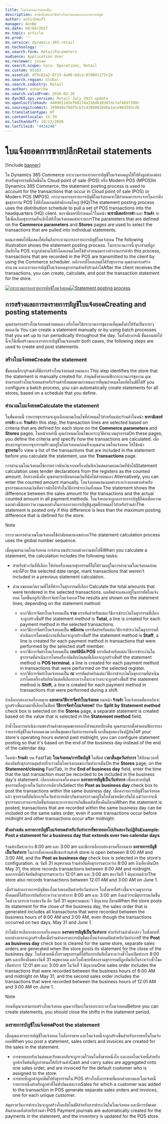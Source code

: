 ```yaml
---
title: ใบแจ้งยอดการขายปลีก
description: หัวข้อนี้อธิบายวิธีสร้างใบแจ้งยอดและลงรายการบัญชี
author: ashishmsft
manager: AnnBe
ms.date: 04/04/2017
ms.topic: article
ms.prod: ''
ms.service: dynamics-365-retail
ms.technology: ''
ms.search.form: RetailParameters
audience: Application User
ms.reviewer: josaw
ms.search.scope: Core, Operations, Retail
ms.custom: 85183
ms.assetid: df9c62a2-6f13-4a08-bdca-07d041172c1b
ms.search.region: Global
ms.search.industry: Retail
ms.author: asharchw
ms.search.validFrom: 2016-02-28
ms.dyn365.ops.version: Retail July 2017 update
ms.openlocfilehash: 4409811d2ef60174a316db10307dc7af4697398c
ms.sourcegitcommit: 199848e78df5cb7c439b001bdbe1ece963593cdb
ms.translationtype: HT
ms.contentlocale: th-TH
ms.lasthandoff: 10/13/2020
ms.locfileid: "4416248"
---
```

# <a name="retail-statements"></a><span data-ttu-id="a7e5a-103">ใบแจ้งยอดการขายปลีก</span><span class="sxs-lookup"><span data-stu-id="a7e5a-103">Retail statements</span></span>

[!include [banner](includes/banner.md)]

<span data-ttu-id="a7e5a-104">ใน Dynamics 365 Commerce กระบวนการลงรายการบัญชีใบแจ้งยอดถูกใช้ไปยังลูกค้าองค์กรสำหรับธุรกรรมที่เกิดขึ้นใน Cloud point of sale (POS) หรือ Modern POS (MPOS)</span><span class="sxs-lookup"><span data-stu-id="a7e5a-104">In Dynamics 365 Commerce, the statement posting process is used to account for the transactions that occur in Cloud point of sale (POS) or Modern POS (MPOS).</span></span> <span data-ttu-id="a7e5a-105">กระบวนการลงรายการบัญชีใบแจ้งยอดจะใช้กำหนดการกระจายในการดึงชุดธุรกรรม POS ไปยังไคลเอนต์สำนักงานใหญ่ (HQ)</span><span class="sxs-lookup"><span data-stu-id="a7e5a-105">The statement posting process uses the distribution schedule to pull a set of POS transactions into the headquarters (HQ) client.</span></span> <span data-ttu-id="a7e5a-106">พารามิเตอร์ที่กำหนดไว้ในหน้า **พารามิเตอร์การค้า** และ **ร้านค้า** จะใช้เพื่อเลือกธุรกรรมที่จะดึงไปยังใบแจ้งยอดแต่ละรายการ</span><span class="sxs-lookup"><span data-stu-id="a7e5a-106">The parameters that are defined on the **Commerce parameters** and **Stores** pages are used to select the transactions that are pulled into individual statements.</span></span>

<span data-ttu-id="a7e5a-107">แผนภาพต่อไปนี้แสดงให้เห็นถึงกระบวนการลงรายการบัญชีใบแจ้งยอด </span><span class="sxs-lookup"><span data-stu-id="a7e5a-107">The following illustration shows the statement posting process.</span></span> <span data-ttu-id="a7e5a-108">ในกระบวนการนี้ ธุรกรรมที่ถูกบันทึกใน POS จะถูกส่งผ่านไปยังไคลเอนต์โดยใช้ตัวกำหนดตารางทำงานการค้า</span><span class="sxs-lookup"><span data-stu-id="a7e5a-108">In this process, transactions that are recorded in the POS are transmitted to the client by using the Commerce scheduler.</span></span> <span data-ttu-id="a7e5a-109">หลังจากที่ไคลเอนต์ได้รับธุรกรรม คุณสามารถสร้าง คำนวณ และลงรายการบัญชีใบแจ้งยอดธุรกรรมสำหรับร้านค้าได้</span><span class="sxs-lookup"><span data-stu-id="a7e5a-109">After the client receives the transactions, you can create, calculate, and post the transaction statement for the store.</span></span>

<span data-ttu-id="a7e5a-110">[![กระบวนการลงรายการบัญชีใบแจ้งยอด](./media/retail-statements.png)](./media/retail-statements.png)</span><span class="sxs-lookup"><span data-stu-id="a7e5a-110">[![Statement posting process](./media/retail-statements.png)](./media/retail-statements.png)</span></span>

## <a name="creating-and-posting-statements"></a><span data-ttu-id="a7e5a-111">การสร้างและการลงรายการบัญชีใบแจ้งยอด</span><span class="sxs-lookup"><span data-stu-id="a7e5a-111">Creating and posting statements</span></span>

<span data-ttu-id="a7e5a-112">คุณสามารถสร้างใบแจ้งยอดด้วยตนเอง หรือโดยใช้กระบวนการชุดงานที่คุณตั้งค่าให้รันเป็นระยะๆ ตลอดวัน </span><span class="sxs-lookup"><span data-stu-id="a7e5a-112">You can create a statement manually or by using batch processes that you set up to run periodically throughout the day.</span></span> <span data-ttu-id="a7e5a-113">ในทั้งสองกรณี ขั้นตอนต่อไปนี้จะใช้เพื่อสร้างและลงรายการบัญชีใบแจ้งยอด</span><span class="sxs-lookup"><span data-stu-id="a7e5a-113">In both cases, the following steps are used to create and post statements.</span></span>

### <a name="create-the-statement"></a><span data-ttu-id="a7e5a-114">สร้างใบแจ้งยอด</span><span class="sxs-lookup"><span data-stu-id="a7e5a-114">Create the statement</span></span>

<span data-ttu-id="a7e5a-115">ขั้นตอนนี้ระบุร้านค้าที่มีการสร้างใบแจ้งยอดด้วยตนเอง </span><span class="sxs-lookup"><span data-stu-id="a7e5a-115">This step identifies the store that the statement is manually created for.</span></span> <span data-ttu-id="a7e5a-116">ถ้าคุณตั้งค่าคอนฟิกกระบวนการชุดงาน คุณสามารถสร้างใบแจ้งยอดสำหรับร้านค้าทั้งหมดตามกำหนดการที่คุณกำหนดโดยอัตโนมัติได้</span><span class="sxs-lookup"><span data-stu-id="a7e5a-116">If you configure a batch process, you can automatically create statements for all stores, based on a schedule that you define.</span></span>

### <a name="calculate-the-statement"></a><span data-ttu-id="a7e5a-117">คำนวณใบแจ้งยอด</span><span class="sxs-lookup"><span data-stu-id="a7e5a-117">Calculate the statement</span></span>

<span data-ttu-id="a7e5a-118">ในขั้นตอนนี้ รายการธุรกรรมจะถูกเลือกตามเงื่อนไขที่กำหนดไว้สำหรับแต่ละร้านค้าในหน้า **พารามิเตอร์การค้า** และ **ร้านค้า**</span><span class="sxs-lookup"><span data-stu-id="a7e5a-118">In this step, the transaction lines are selected based on criteria that are defined for each store on the **Commerce parameters** and **Stores** pages.</span></span> <span data-ttu-id="a7e5a-119">ในหน้าเหล่านี้ คุณกำหนดเงื่อนไขและระบุวิธีคำนวณธุรกรรม</span><span class="sxs-lookup"><span data-stu-id="a7e5a-119">On these pages, you define the criteria and specify how the transactions are calculated.</span></span> <span data-ttu-id="a7e5a-120">เมื่อต้องการดูรายการธุรกรรมที่รวมอยู่ในใบแจ้งยอดก่อนที่จะคุณคำนวณใบแจ้งยอด ให้ใช้หน้า **ธุรกรรม**</span><span class="sxs-lookup"><span data-stu-id="a7e5a-120">To view a list of the transactions that are included in the statement before you calculate the statement, use the **Transactions** page.</span></span>

<span data-ttu-id="a7e5a-121">การคำนวณใบแจ้งยอดใช้การตรวจนับเงินจากเครื่องบันทึกเงินสดตามยอดเงินที่นับได้</span><span class="sxs-lookup"><span data-stu-id="a7e5a-121">Statement calculation uses tender declarations from the registers as the counted amount.</span></span> <span data-ttu-id="a7e5a-122">อีกทางหนึ่งคือ คุณสามารถป้อนยอดเงินที่นับได้ด้วยตนเอง </span><span class="sxs-lookup"><span data-stu-id="a7e5a-122">Alternatively, you can enter the counted amount manually.</span></span> <span data-ttu-id="a7e5a-123">ใบแจ้งยอดแสดงผลต่างระหว่างยอดขายสำหรับธุรกรรมและยอดเงินที่ตรวจนับได้จริงในวิธีการชำระเงินทั้งหมด </span><span class="sxs-lookup"><span data-stu-id="a7e5a-123">The statement shows the difference between the sales amount for the transactions and the actual counted amount in all payment methods.</span></span> <span data-ttu-id="a7e5a-124">ใบแจ้งยอดจะถูกลงรายการบัญชีก็ต่อเมื่อความแตกต่างนี้น้อยกว่าความแตกต่างในการลงรายการบัญชีสูงสุดที่กำหนดไว้สำหรับร้านค้า</span><span class="sxs-lookup"><span data-stu-id="a7e5a-124">The statement is posted only if this difference is less than the maximum posting difference that is defined for the store.</span></span>

> [!NOTE]
> <span data-ttu-id="a7e5a-125">กระบวนการคำนวณใบแจ้งยอดใช้ลำดับหมายเลขสากล</span><span class="sxs-lookup"><span data-stu-id="a7e5a-125">The statement calculation process uses the global number sequence.</span></span>

<span data-ttu-id="a7e5a-126">เมื่อคุณคำนวณใบแจ้งยอด การคำนวณประกอบด้วยงานต่อไปนี้</span><span class="sxs-lookup"><span data-stu-id="a7e5a-126">When you calculate a statement, the calculation includes the following tasks:</span></span>

- <span data-ttu-id="a7e5a-127">สำหรับช่วงวันที่ที่เลือก ให้ทำเครื่องหมายธุรกรรมที่ไม่ได้รวมอยู่ในการคำนวณใบแจ้งยอดก่อนหน้านี้</span><span class="sxs-lookup"><span data-stu-id="a7e5a-127">For the selected date range, mark transactions that weren't included in a previous statement calculation.</span></span>
- <span data-ttu-id="a7e5a-128">คำนวณยอดเงินรวมที่ได้ที่ชำระในธุรกรรมที่เลือก </span><span class="sxs-lookup"><span data-stu-id="a7e5a-128">Calculate the total amounts that were tendered in the selected transactions.</span></span> <span data-ttu-id="a7e5a-129">ผลลัพธ์จะแสดงอยู่ในบรรทัดใบแจ้งยอด โดยขึ้นอยู่กับวิธีการจัดทำใบแจ้งยอด</span><span class="sxs-lookup"><span data-stu-id="a7e5a-129">The results are shown on the statement lines, depending on the statement method:</span></span>

    - <span data-ttu-id="a7e5a-130">หากวิธีการจัดทำใบแจ้งยอดเป็น **รวม** บรรทัดสำหรับแต่ละวิธีการชำระเงินในธุรกรรมที่เลือกจะถูกสร้างขึ้น</span><span class="sxs-lookup"><span data-stu-id="a7e5a-130">If the statement method is **Total**, a line is created for each payment method in the selected transactions.</span></span>
    - <span data-ttu-id="a7e5a-131">หากวิธีการจัดทำใบแจ้งยอดเป็น **พนักงาน** บรรทัดสำหรับแต่ละวิธีการชำระเงินในธุรกรรมที่ดำเนินการโดยพนักงานที่เลือกจะถูกสร้างขึ้น</span><span class="sxs-lookup"><span data-stu-id="a7e5a-131">If the statement method is **Staff**, a line is created for each payment method in transactions that were performed by the selected staff member.</span></span>
    - <span data-ttu-id="a7e5a-132">หากวิธีการจัดทำใบแจ้งยอดเป็น **เทอร์มินัล POS** บรรทัดสำหรับแต่ละวิธีการชำระเงินในธุรกรรมที่ดำเนินการโดยเครื่องบันทึกเงินสดที่เลือกจะถูกสร้างขึ้น</span><span class="sxs-lookup"><span data-stu-id="a7e5a-132">If the statement method is **POS terminal**, a line is created for each payment method in transactions that were performed on the selected register.</span></span>
    - <span data-ttu-id="a7e5a-133">หากวิธีการจัดทำใบแจ้งยอดเป็น **กะ** บรรทัดสำหรับแต่ละวิธีการชำระเงินในธุรกรรมที่ดำเนินการโดยเครื่องบันทึกเงินสดที่เลือกระหว่างในระหว่างกะจะถูกสร้างขึ้น</span><span class="sxs-lookup"><span data-stu-id="a7e5a-133">If the statement method is **Shift**, a line is created for each payment method in transactions that were performed during a shift.</span></span>

<span data-ttu-id="a7e5a-134">ถ้าเลือกกล่องกาเครื่องหมาย **แยกตามวิธีการจัดทำใบแจ้งยอด** บนหน้า **ร้านค้า** ใบแจ้งยอดที่แยกกันจะถูกสร้างขึ้นตามค่าที่เลือกในฟิลด์ **วิธีการจัดทำใบแจ้งยอด**</span><span class="sxs-lookup"><span data-stu-id="a7e5a-134">If the **Split by Statement method** check box is selected on the **Stores** page, a separate statement is created based on the value that is selected in the **Statement method** field.</span></span>

<span data-ttu-id="a7e5a-135">ถ้าชั่วโมงการดำเนินงานของร้านค้าของคุณขยายออกไปจนเลยเที่ยงคืน คุณสามารถตั้งค่าคอนฟิกการลงรายการบัญชีใบแจ้งยอดตามเวลาสิ้นสุดของวันทำการแทนที่เวลาสิ้นสุดของวันปฏิทินได้</span><span class="sxs-lookup"><span data-stu-id="a7e5a-135">If your store's operating hours extend past midnight, you can configure statement posting so that it's based on the end of the business day instead of the end of the calendar day.</span></span>

<span data-ttu-id="a7e5a-136">ในหน้า **ร้านค้า** บน FastTab **ใบแจ้งยอด/การปิดบัญชี** ในฟิลด์ **เวลาสิ้นสุดวันทำการ** ให้ป้อนเวลาที่ต้องบันทึกธุรกรรมสุดท้ายที่จะรวมในใบแจ้งยอดของวันทำการนั้น</span><span class="sxs-lookup"><span data-stu-id="a7e5a-136">On the **Stores** page, on the **Statement/closing** FastTab, in the **End of business day** field, enter the time that the last transaction must be recorded to be included in the business day's statement.</span></span> <span data-ttu-id="a7e5a-137">เลือกกล่องกาเครื่องหมาย **ลงรายการบัญชีเป็นวันทำการ** เพื่อลงรายบัญชีธุรกรรมที่อยู่ภายในวันทำการเดียวกัน</span><span class="sxs-lookup"><span data-stu-id="a7e5a-137">Select the **Post as business day** check box to post the transactions within the same business day.</span></span> <span data-ttu-id="a7e5a-138">เมื่อลงรายการบัญชีใบแจ้งยอดแล้ว ธุรกรรมที่บันทึกภายในวันทำการเดียวกันสามารถรวมอยู่ในใบสั่งขายเดียวกันได้ แม้ว่าอาจจะมีธุรกรรมบางรายการเกิดขึ้นก่อนและบางรายการเกิดขึ้นหลังเที่ยงคืนก็ตาม</span><span class="sxs-lookup"><span data-stu-id="a7e5a-138">When the statement is posted, transactions that are recorded within the same business day can be included on the same sales order, even if some transactions occur before midnight and other transactions occur after midnight.</span></span>

#### <a name="example-post-a-statement-for-a-business-day-that-extends-over-two-calendar-days"></a><span data-ttu-id="a7e5a-139">ตัวอย่างเช่น ลงรายการบัญชีใบแจ้งยอดสำหรับวันทำการที่ขยายออกไปเกินสองวันปฏิทิน</span><span class="sxs-lookup"><span data-stu-id="a7e5a-139">Example: Post a statement for a business day that extends over two calendar days</span></span>

<span data-ttu-id="a7e5a-140">ร้านค้าเปิดระหว่าง 8:00 am และ 3:00 am และมีการเลือกกล่องกาเครื่องหมาย **ลงรายการบัญชีเป็นวันทำการ** ในการตั้งค่าคอนฟิกของร้านค้า</span><span class="sxs-lookup"><span data-stu-id="a7e5a-140">A store is open between 8:00 AM and 3:00 AM, and the **Post as business day** check box is selected in the store's configuration.</span></span> <span data-ttu-id="a7e5a-141">ณ วันที่ 31 พฤษภาคม ร้านค้าบันทึกธุรกรรมระหว่าง 8:00 am ถึงเที่ยงคืน</span><span class="sxs-lookup"><span data-stu-id="a7e5a-141">On May 31, the store records transactions between 8:00 AM and midnight.</span></span> <span data-ttu-id="a7e5a-142">นอกจากนี้ยังจัดบันทึกธุรกรรมระหว่าง 12:01 am และ 3:00 am ของวันที่ 1 มิถุนายนด้วย</span><span class="sxs-lookup"><span data-stu-id="a7e5a-142">The store also records transactions between 12:01 AM and 3:00 AM on June 1.</span></span>

<span data-ttu-id="a7e5a-143">เมื่อร้านค้าลงรายการบัญชีของใบแจ้งยอดปิดสำหรับวันทำการ ใบสั่งขายที่สร้างขึ้นจะรวมธุรกรรมทั้งหมดที่ได้รับการบันทึกระหว่างเวลาทำการ 8:00 am และ 3:00 am ถึงแม้ว่าจะมีธุรกรรมเกิดขึ้นในช่วงเวลาระหว่างสองวัน คือ วันที่ 31 พฤษภาคมและ 1 มิถุนายน ก็ตาม</span><span class="sxs-lookup"><span data-stu-id="a7e5a-143">When the store posts its statement for the close of the business day, the sales order that is generated includes all transactions that were recorded between the business hours of 8:00 AM and 3:00 AM, even though the transactions occurred on two days, May 31 and June 1.</span></span>

<span data-ttu-id="a7e5a-144">ถ้าไม่มีการเลือกกล่องกาเครื่องหมาย **ลงรายการบัญชีเป็นวันทำการ** สำหรับร้านค้าดังกล่าว ใบสั่งขายที่แยกต่างหากจะถูกสร้างขึ้นเมื่อร้านค้าลงรายการบัญชีของใบแจ้งยอดปิดสำหรับวันทำการ</span><span class="sxs-lookup"><span data-stu-id="a7e5a-144">If the **Post as business day** check box is cleared for the same store, separate sales orders are generated when the store posts its statement for the close of the business day.</span></span> <span data-ttu-id="a7e5a-145">ใบสั่งขายหนึ่งใบรวมธุรกรรมที่ได้รับการบันทึกในระหว่างชั่วโมงเปิดทำการ 8:00 am และเที่ยงคืนของวันที่ 31 พฤษภาคม และใบสั่งขายที่สองรวมธุรกรรมที่ถูกบันทึกในระหว่างชั่วโมงเปิดทำการ 12:01 am และ 3:00 am ในวันที่ 1 มิถุนายน</span><span class="sxs-lookup"><span data-stu-id="a7e5a-145">One sales order includes the transactions that were recorded between the business hours of 8:00 AM and midnight on May 31, and the second sales order includes the transactions that were recorded between the business hours of 12:01 AM and 3:00 AM on June 1.</span></span>

> [!NOTE]
> <span data-ttu-id="a7e5a-146">ก่อนที่คุณจะสามารถสร้างใบแจ้งยอด คุณควรปิดกะในรอบระยะเวลาใบแจ้งยอด</span><span class="sxs-lookup"><span data-stu-id="a7e5a-146">Before you can create statements, you should close the shifts in the statement period.</span></span>

### <a name="post-the-statement"></a><span data-ttu-id="a7e5a-147">ลงรายการบัญชีใบแจ้งยอด</span><span class="sxs-lookup"><span data-stu-id="a7e5a-147">Post the statement</span></span>

<span data-ttu-id="a7e5a-148">เมื่อคุณลงรายการบัญชีใบแจ้งยอด ใบสั่งการขาย และใบแจ้งหนี้จะถูกสร้างขึ้นสำหรับการขายในใบแจ้งยอด</span><span class="sxs-lookup"><span data-stu-id="a7e5a-148">When you post a statement, sales orders and invoices are created for the sales in the statement.</span></span>

- <span data-ttu-id="a7e5a-149">การขายแบบรับเงินสดและรับของกลับจะถูกรวมไว้บนใบสั่งขายหนึ่งใบ และออกใบแจ้งหนี้สำหรับลูกค้าเริ่มต้นที่ถูกกำหนดให้กับร้านค้า</span><span class="sxs-lookup"><span data-stu-id="a7e5a-149">Cash and carry sales are aggregated onto one sales order, and are invoiced for the default customer who is assigned to the store.</span></span>
- <span data-ttu-id="a7e5a-150">การขายซึ่งลูกค้าถูกเพิ่มไปยังธุรกรรมใน POS สร้างใบสั่งการขายที่แยกต่างหากและใบแจ้งหนี้ รายการหนึ่งสำหรับลูกค้าที่ไม่ซ้ำกันแต่ละราย</span><span class="sxs-lookup"><span data-stu-id="a7e5a-150">Sales for which a customer was added to the transaction in POS generate separate sales orders and invoices, one for each unique customer.</span></span>

<span data-ttu-id="a7e5a-151">สมุดรายวันการชำระเงินจะถูกสร้างโดยอัตโนมัติสำหรับการชำระเงินในใบแจ้งยอด และมีการอัพเดตสินค้าคงคลังสำหรับร้านค้า POS </span><span class="sxs-lookup"><span data-stu-id="a7e5a-151">Payment journals are automatically created for the payments in the statement, and the inventory is updated for the POS store.</span></span>
